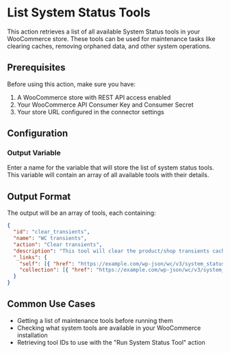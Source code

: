 # List System Status Tools

This action retrieves a list of all available System Status tools in your WooCommerce store. These tools can be used for maintenance tasks like clearing caches, removing orphaned data, and other system operations.

## Prerequisites

Before using this action, make sure you have:

1. A WooCommerce store with REST API access enabled
2. Your WooCommerce API Consumer Key and Consumer Secret
3. Your store URL configured in the connector settings

## Configuration

### Output Variable

Enter a name for the variable that will store the list of system status tools. This variable will contain an array of all available tools with their details.

## Output Format

The output will be an array of tools, each containing:

```json
{
  "id": "clear_transients",
  "name": "WC transients",
  "action": "Clear transients",
  "description": "This tool will clear the product/shop transients cache.",
  "_links": {
    "self": [{ "href": "https://example.com/wp-json/wc/v3/system_status/tools/clear_transients" }],
    "collection": [{ "href": "https://example.com/wp-json/wc/v3/system_status/tools" }]
  }
}
```

## Common Use Cases

- Getting a list of maintenance tools before running them
- Checking what system tools are available in your WooCommerce installation
- Retrieving tool IDs to use with the "Run System Status Tool" action